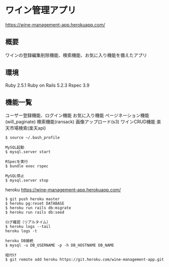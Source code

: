 # ワイン管理アプリ
https://wine-management-app.herokuapp.com/

## 概要
ワインの登録編集削除機能、検索機能、お気に入り機能を備えたアプリ

## 環境
Ruby 2.5.1
Ruby on Rails 5.2.3
Rspec 3.9

## 機能一覧
ユーザー登録機能、ログイン機能
お気に入り機能
ページネーション機能(will_paginate)
検索機能(ransack)
画像アップロード(s3)
ワインCRUD機能
楽天市場検索(楽天api)

```
$ source ~/.bash_profile

MySQL起動
$ mysql.server start

RSpecを実行
$ bundle exec rspec

MySQL停止
$ mysql.server stop
```

heroku
https://wine-management-app.herokuapp.com/

```
$ git push heroku master
$ heroku pg:reset DATABASE
$ heroku run rails db:migrate
$ heroku run rails db:seed

ログ確認（リアルタイム）
$ heroku logs --tail
heroku logs -t

heroku DB接続
$ mysql -u DB_USERNAME -p -h DB_HOSTNAME DB_NAME

紐付け
$ git remote add heroku https://git.heroku.com/wine-management-app.git
```

